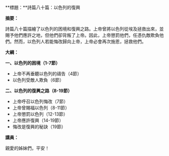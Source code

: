 **標題：**詩篇八十篇：以色列的復興

**摘要：**

詩篇八十篇描繪了以色列的困境和復興之路。上帝曾將以色列從埃及拯救出來，並賜予他們應許之地，但他們卻背叛了上帝。因此，上帝懲罰他們，任憑仇敵欺負他們。然而，以色列人若能悔改歸向上帝，上帝必會再次施恩，拯救他們。

**大綱：**

**一、以色列的困境（1-7節）**
* 上帝不再垂聽以色列的禱告（4節）
* 以色列受敵人欺負（6節）

**二、以色列的復興之路（8-19節）**
* 上帝呼召以色列悔改（7節）
* 上帝曾賜福以色列（8-11節）
* 上帝懲罰以色列（12-13節）
* 上帝應許復興（14-19節）
* 悔改是復興的秘訣（19節）

**講員：**

親愛的姊妹們，平安！